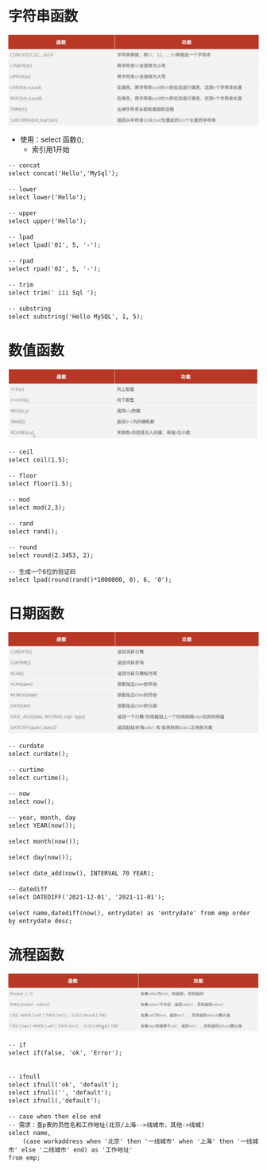 # 字符串函数

![image-20220902082930001](.\imgs\image-20220902082930001.png)

* 使用：select 函数(); 
  * 索引用1开始

```mysql
-- concat
select concat('Hello','MySql');

-- lower
select lower('Hello');

-- upper
select upper('Hello');

-- lpad
select lpad('01', 5, '-');

-- rpad
select rpad('02', 5, '-');

-- trim
select trim(' iii Sql ');

-- substring
select substring('Hello MySQL', 1, 5);
```



# 数值函数

![image-20220902084813749](.\imgs\image-20220902084813749.png)



```mysql
-- ceil
select ceil(1.5);

-- floor
select floor(1.5);

-- mod
select mod(2,3);

-- rand
select rand();

-- round
select round(2.3453, 2);

-- 生成一个6位的验证码
select lpad(round(rand()*1000000, 0), 6, '0');
```



# 日期函数

![image-20220902093017868](.\imgs\image-20220902093017868.png)



```mysql
-- curdate
select curdate();

-- curtime
select curtime();

-- now
select now();

-- year, month, day
select YEAR(now());

select month(now());

select day(now());

select date_add(now(), INTERVAL 70 YEAR);

-- datediff
select DATEDIFF('2021-12-01', '2021-11-01');

select name,datediff(now(), entrydate) as 'entrydate' from emp order by entrydate desc;
```



# 流程函数

![image-20220902095042249](.\imgs\image-20220902095042249.png)



```MYSQL
-- if
select if(false, 'ok', 'Error');


-- ifnull
select ifnull('ok', 'default');
select ifnull('', 'default');
select ifnull(,'default');

-- case when then else end
-- 需求：查p表的员性名和工作地址(北京/上海-->线城市，其他->线城)
select name,
  	(case workaddress when '北京' then '一线城市' when '上海' then '一线城市' else '二线城市' end) as '工作地址'
from emp;
```
